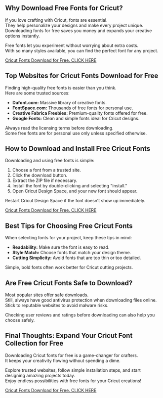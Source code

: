 ## **Why Download Free Fonts for Cricut?**

If you love crafting with Cricut, fonts are essential.  
They help personalize your designs and make every project unique.  
Downloading fonts for free saves you money and expands your creative options instantly.

Free fonts let you experiment without worrying about extra costs.  
With so many styles available, you can find the perfect font for any project.

[Cricut Fonts Download for Free. CLICK HERE](https://www.creativefabrica.com/product/cricut-fonts-cricutcricut-design-cric/ref/9142728/?campaign=github)

## **Top Websites for Cricut Fonts Download for Free**

Finding high-quality free fonts is easier than you think.  
Here are some trusted sources:

- **Dafont.com:** Massive library of creative fonts.
- **FontSpace.com:** Thousands of free fonts for personal use.
- **Creative Fabrica Freebies:** Premium-quality fonts offered for free.
- **Google Fonts:** Clean and simple fonts ideal for Cricut designs.

Always read the licensing terms before downloading.  
Some free fonts are for personal use only unless specified otherwise.

## **How to Download and Install Free Cricut Fonts**

Downloading and using free fonts is simple:

1. Choose a font from a trusted site.
2. Click the download button.
3. Extract the ZIP file if necessary.
4. Install the font by double-clicking and selecting "Install."
5. Open Cricut Design Space, and your new font should appear.

Restart Cricut Design Space if the font doesn’t show up immediately.

[Cricut Fonts Download for Free. CLICK HERE](https://www.creativefabrica.com/product/cricut-fonts-cricutcricut-design-cric/ref/9142728/?campaign=github)

## **Best Tips for Choosing Free Cricut Fonts**

When selecting fonts for your project, keep these tips in mind:

- **Readability:** Make sure the font is easy to read.
- **Style Match:** Choose fonts that match your design theme.
- **Cutting Simplicity:** Avoid fonts that are too thin or too detailed.

Simple, bold fonts often work better for Cricut cutting projects.

## **Are Free Cricut Fonts Safe to Download?**

Most popular sites offer safe downloads.  
Still, always have good antivirus protection when downloading files online.  
Stick to reputable websites to avoid malware risks.

Checking user reviews and ratings before downloading can also help you choose safely.

## **Final Thoughts: Expand Your Cricut Font Collection for Free**

Downloading Cricut fonts for free is a game-changer for crafters.  
It keeps your creativity flowing without spending a dime.

Explore trusted websites, follow simple installation steps, and start designing amazing projects today.  
Enjoy endless possibilities with free fonts for your Cricut creations!

[Cricut Fonts Download for Free. CLICK HERE](https://www.creativefabrica.com/product/cricut-fonts-cricutcricut-design-cric/ref/9142728/?campaign=github)
